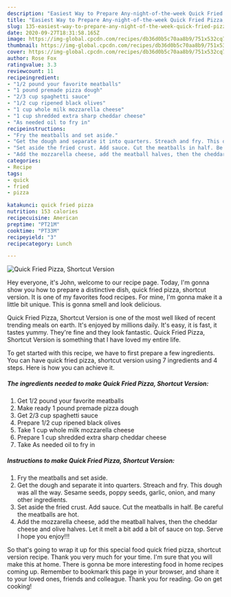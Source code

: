 ```yaml
---
description: "Easiest Way to Prepare Any-night-of-the-week Quick Fried Pizza, Shortcut Version"
title: "Easiest Way to Prepare Any-night-of-the-week Quick Fried Pizza, Shortcut Version"
slug: 135-easiest-way-to-prepare-any-night-of-the-week-quick-fried-pizza-shortcut-version
date: 2020-09-27T18:31:58.165Z
image: https://img-global.cpcdn.com/recipes/db36d0b5c70aa8b9/751x532cq70/quick-fried-pizza-shortcut-version-recipe-main-photo.jpg
thumbnail: https://img-global.cpcdn.com/recipes/db36d0b5c70aa8b9/751x532cq70/quick-fried-pizza-shortcut-version-recipe-main-photo.jpg
cover: https://img-global.cpcdn.com/recipes/db36d0b5c70aa8b9/751x532cq70/quick-fried-pizza-shortcut-version-recipe-main-photo.jpg
author: Rose Fox
ratingvalue: 3.3
reviewcount: 11
recipeingredient:
- "1/2 pound your favorite meatballs"
- "1 pound premade pizza dough"
- "2/3 cup spaghetti sauce"
- "1/2 cup ripened black olives"
- "1 cup whole milk mozzarella cheese"
- "1 cup shredded extra sharp cheddar cheese"
- "As needed oil to fry in"
recipeinstructions:
- "Fry the meatballs and set aside."
- "Get the dough and separate it into quarters. Streach and fry. This dough was all the way. Sesame seeds, poppy seeds, garlic, onion, and many other ingredients."
- "Set aside the fried crust. Add sauce. Cut the meatballs in half. Be careful the meatballs are hot."
- "Add the mozzarella cheese, add the meatball halves, then the cheddar cheese and olive halves. Let it melt a bit add a bit of sauce on top. Serve I hope you enjoy!!!"
categories:
- Recipe
tags:
- quick
- fried
- pizza

katakunci: quick fried pizza 
nutrition: 153 calories
recipecuisine: American
preptime: "PT21M"
cooktime: "PT33M"
recipeyield: "3"
recipecategory: Lunch

---
```



![Quick Fried Pizza, Shortcut Version](https://img-global.cpcdn.com/recipes/db36d0b5c70aa8b9/751x532cq70/quick-fried-pizza-shortcut-version-recipe-main-photo.jpg)

Hey everyone, it's John, welcome to our recipe page. Today, I'm gonna show you how to prepare a distinctive dish, quick fried pizza, shortcut version. It is one of my favorites food recipes. For mine, I'm gonna make it a little bit unique. This is gonna smell and look delicious.



Quick Fried Pizza, Shortcut Version is one of the most well liked of recent trending meals on earth. It's enjoyed by millions daily. It's easy, it is fast, it tastes yummy. They're fine and they look fantastic. Quick Fried Pizza, Shortcut Version is something that I have loved my entire life.


To get started with this recipe, we have to first prepare a few ingredients. You can have quick fried pizza, shortcut version using 7 ingredients and 4 steps. Here is how you can achieve it.

<!--inarticleads1-->

##### The ingredients needed to make Quick Fried Pizza, Shortcut Version:

1. Get 1/2 pound your favorite meatballs
1. Make ready 1 pound premade pizza dough
1. Get 2/3 cup spaghetti sauce
1. Prepare 1/2 cup ripened black olives
1. Take 1 cup whole milk mozzarella cheese
1. Prepare 1 cup shredded extra sharp cheddar cheese
1. Take As needed oil to fry in




<!--inarticleads2-->

##### Instructions to make Quick Fried Pizza, Shortcut Version:

1. Fry the meatballs and set aside.
1. Get the dough and separate it into quarters. Streach and fry. This dough was all the way. Sesame seeds, poppy seeds, garlic, onion, and many other ingredients.
1. Set aside the fried crust. Add sauce. Cut the meatballs in half. Be careful the meatballs are hot.
1. Add the mozzarella cheese, add the meatball halves, then the cheddar cheese and olive halves. Let it melt a bit add a bit of sauce on top. Serve I hope you enjoy!!!




So that's going to wrap it up for this special food quick fried pizza, shortcut version recipe. Thank you very much for your time. I'm sure that you will make this at home. There is gonna be more interesting food in home recipes coming up. Remember to bookmark this page in your browser, and share it to your loved ones, friends and colleague. Thank you for reading. Go on get cooking!
